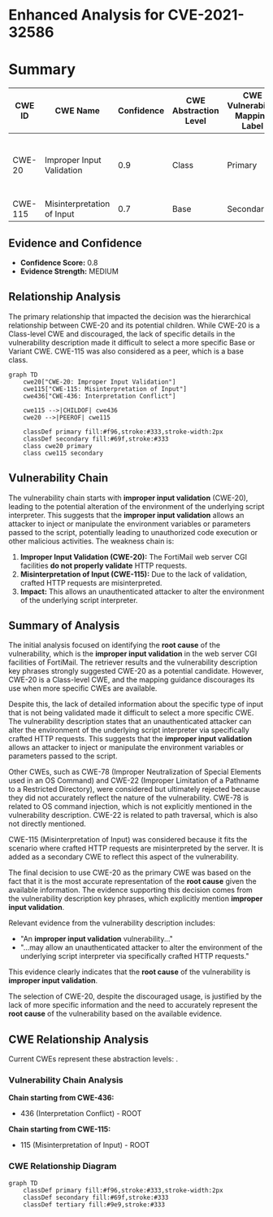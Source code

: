 # Enhanced Analysis for CVE-2021-32586

# Summary
| CWE ID | CWE Name | Confidence | CWE Abstraction Level | CWE Vulnerability Mapping Label | CWE-Vulnerability Mapping Notes |
|---|---|---|---|---|---|
| CWE-20 | Improper Input Validation | 0.9 | Class | Primary | Discouraged, but used due to lack of more specific information. |
| CWE-115 | Misinterpretation of Input | 0.7 | Base | Secondary | Allowed |

## Evidence and Confidence

*   **Confidence Score:** 0.8
*   **Evidence Strength:** MEDIUM

## Relationship Analysis
The primary relationship that impacted the decision was the hierarchical relationship between CWE-20 and its potential children. While CWE-20 is a Class-level CWE and discouraged, the lack of specific details in the vulnerability description made it difficult to select a more specific Base or Variant CWE. CWE-115 was also considered as a peer, which is a base class.

```mermaid
graph TD
    cwe20["CWE-20: Improper Input Validation"]
    cwe115["CWE-115: Misinterpretation of Input"]
    cwe436["CWE-436: Interpretation Conflict"]

    cwe115 -->|CHILDOF| cwe436
    cwe20 -->|PEEROF| cwe115

    classDef primary fill:#f96,stroke:#333,stroke-width:2px
    classDef secondary fill:#69f,stroke:#333
    class cwe20 primary
    class cwe115 secondary
```

## Vulnerability Chain
The vulnerability chain starts with **improper input validation** (CWE-20), leading to the potential alteration of the environment of the underlying script interpreter. This suggests that the **improper input validation** allows an attacker to inject or manipulate the environment variables or parameters passed to the script, potentially leading to unauthorized code execution or other malicious activities. The weakness chain is:

1.  **Improper Input Validation (CWE-20):** The FortiMail web server CGI facilities **do not properly validate** HTTP requests.
2.  **Misinterpretation of Input (CWE-115):** Due to the lack of validation, crafted HTTP requests are misinterpreted.
3.  **Impact:** This allows an unauthenticated attacker to alter the environment of the underlying script interpreter.

## Summary of Analysis
The initial analysis focused on identifying the **root cause** of the vulnerability, which is the **improper input validation** in the web server CGI facilities of FortiMail. The retriever results and the vulnerability description key phrases strongly suggested CWE-20 as a potential candidate. However, CWE-20 is a Class-level CWE, and the mapping guidance discourages its use when more specific CWEs are available.

Despite this, the lack of detailed information about the specific type of input that is not being validated made it difficult to select a more specific CWE. The vulnerability description states that an unauthenticated attacker can alter the environment of the underlying script interpreter via specifically crafted HTTP requests. This suggests that the **improper input validation** allows an attacker to inject or manipulate the environment variables or parameters passed to the script.

Other CWEs, such as CWE-78 (Improper Neutralization of Special Elements used in an OS Command) and CWE-22 (Improper Limitation of a Pathname to a Restricted Directory), were considered but ultimately rejected because they did not accurately reflect the nature of the vulnerability. CWE-78 is related to OS command injection, which is not explicitly mentioned in the vulnerability description. CWE-22 is related to path traversal, which is also not directly mentioned.

CWE-115 (Misinterpretation of Input) was considered because it fits the scenario where crafted HTTP requests are misinterpreted by the server. It is added as a secondary CWE to reflect this aspect of the vulnerability.

The final decision to use CWE-20 as the primary CWE was based on the fact that it is the most accurate representation of the **root cause** given the available information. The evidence supporting this decision comes from the vulnerability description key phrases, which explicitly mention **improper input validation**.

Relevant evidence from the vulnerability description includes:

*   "An **improper input validation** vulnerability..."
*   "...may allow an unauthenticated attacker to alter the environment of the underlying script interpreter via specifically crafted HTTP requests."

This evidence clearly indicates that the **root cause** of the vulnerability is **improper input validation**.

The selection of CWE-20, despite the discouraged usage, is justified by the lack of more specific information and the need to accurately represent the **root cause** of the vulnerability based on the available evidence.


## CWE Relationship Analysis

Current CWEs represent these abstraction levels: .


### Vulnerability Chain Analysis

**Chain starting from CWE-436:**
- 436 (Interpretation Conflict) - ROOT


**Chain starting from CWE-115:**
- 115 (Misinterpretation of Input) - ROOT



### CWE Relationship Diagram

```mermaid
graph TD
    classDef primary fill:#f96,stroke:#333,stroke-width:2px
    classDef secondary fill:#69f,stroke:#333
    classDef tertiary fill:#9e9,stroke:#333
```